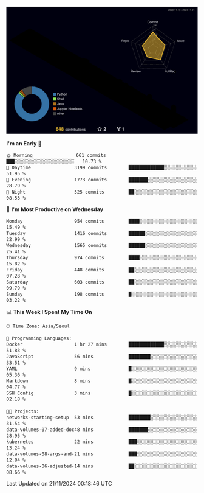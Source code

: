 <!-- ![Header](./github-header-image.png) -->

<!-- <div align="center">
  <img src="https://ziadoua.github.io/m3-Markdown-Badges/badges/FastAPI/fastapi1.svg" />&nbsp
  <img src="https://ziadoua.github.io/m3-Markdown-Badges/badges/Git/git1.svg" />&nbsp
  <img src="https://ziadoua.github.io/m3-Markdown-Badges/badges/Linux/linux2.svg" />&nbsp
  <img src="https://ziadoua.github.io/m3-Markdown-Badges/badges/PostgreSQL/postgresql3.svg" />&nbsp
  <img src="https://ziadoua.github.io/m3-Markdown-Badges/badges/Python/python3.svg" />&nbsp
</div> -->

![](./profile-3d-contrib/profile-night-rainbow.svg)

<!--START_SECTION:waka-->
**I'm an Early 🐤** 

```text
🌞 Morning                661 commits         ███░░░░░░░░░░░░░░░░░░░░░░   10.73 % 
🌆 Daytime                3199 commits        █████████████░░░░░░░░░░░░   51.95 % 
🌃 Evening                1773 commits        ███████░░░░░░░░░░░░░░░░░░   28.79 % 
🌙 Night                  525 commits         ██░░░░░░░░░░░░░░░░░░░░░░░   08.53 % 
```
📅 **I'm Most Productive on Wednesday** 

```text
Monday                   954 commits         ████░░░░░░░░░░░░░░░░░░░░░   15.49 % 
Tuesday                  1416 commits        ██████░░░░░░░░░░░░░░░░░░░   22.99 % 
Wednesday                1565 commits        ██████░░░░░░░░░░░░░░░░░░░   25.41 % 
Thursday                 974 commits         ████░░░░░░░░░░░░░░░░░░░░░   15.82 % 
Friday                   448 commits         ██░░░░░░░░░░░░░░░░░░░░░░░   07.28 % 
Saturday                 603 commits         ██░░░░░░░░░░░░░░░░░░░░░░░   09.79 % 
Sunday                   198 commits         █░░░░░░░░░░░░░░░░░░░░░░░░   03.22 % 
```


📊 **This Week I Spent My Time On** 

```text
🕑︎ Time Zone: Asia/Seoul

💬 Programming Languages: 
Docker                   1 hr 27 mins        █████████████░░░░░░░░░░░░   51.83 % 
JavaScript               56 mins             ████████░░░░░░░░░░░░░░░░░   33.51 % 
YAML                     9 mins              █░░░░░░░░░░░░░░░░░░░░░░░░   05.36 % 
Markdown                 8 mins              █░░░░░░░░░░░░░░░░░░░░░░░░   04.77 % 
SSH Config               3 mins              █░░░░░░░░░░░░░░░░░░░░░░░░   02.18 % 

🐱‍💻 Projects: 
networks-starting-setup  53 mins             ████████░░░░░░░░░░░░░░░░░   31.54 % 
data-volumes-07-added-doc48 mins             ███████░░░░░░░░░░░░░░░░░░   28.95 % 
kubernetes               22 mins             ███░░░░░░░░░░░░░░░░░░░░░░   13.24 % 
data-volumes-08-args-and-21 mins             ███░░░░░░░░░░░░░░░░░░░░░░   12.84 % 
data-volumes-06-adjusted-14 mins             ██░░░░░░░░░░░░░░░░░░░░░░░   08.66 % 
```


 Last Updated on 21/11/2024 00:18:46 UTC
<!--END_SECTION:waka-->




